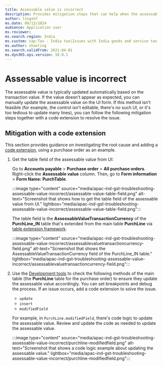 ```yaml
---
title: Assessable value is incorrect
description: Provides mitigation steps that can help when the assessable value is incorrect.
author: lingshf
ms.date: 09/13/2024
audience: Application user
ms.reviewer:
ms.search.region: India 
ms.custom: sap:Tax - India tax\Issues with India goods and service tax (IN GST)
ms.author: shaoling
ms.search.validFrom: 2021-04-01
ms.dyn365.ops.version: 10.0.1
---
```

# Assessable value is incorrect

The assessable value is typically updated automatically based on the transaction value. If the value doesn't appear as expected, you can manually update the assessable value on the UI form. If this method isn't feasible (for example, the control isn't editable, there's no such UI, or it's too tedious to update many lines), you can follow the following mitigation steps together with a code extension to resolve the issue.

## Mitigation with a code extension

This section provides guidance on investigating the root cause and adding a [code extension](/dynamics365/fin-ops-core/dev-itpro/extensibility/writing-extensible-code), using a purchase order as an example.

1. Get the table field of the assessable value from UI:

   Go to **Accounts payable** > **Purchase order** > **All purchase orders**. Right-click the **Assessable value** column. Then, go to **Form information** > **Form Name: PurchTable**.

   :::image type="content" source="media/apac-ind-gst-troubleshooting-assessable-value-incorrect/assessable-value-table-field.png" alt-text="Screenshot that shows how to get the table field of the assessable value from UI." lightbox="media/apac-ind-gst-troubleshooting-assessable-value-incorrect/assessable-value-table-field.png":::

   The table field is the **AssessableValueTransactionCurrency** of the **PurchLine_IN** table that's extended from the main table **PurchLine** via [table extension framework](https://daxonline.org/9-table-extension-framework.html).

   :::image type="content" source="media/apac-ind-gst-troubleshooting-assessable-value-incorrect/assessablevaluetransactioncurrency-field.png" alt-text="Screenshot that shows the AssessableValueTransactionCurrency field of the PurchLine_IN table." lightbox="media/apac-ind-gst-troubleshooting-assessable-value-incorrect/assessablevaluetransactioncurrency-field.png":::

2. Use the [Development tools](/dynamics365/fin-ops-core/dev-itpro/dev-tools/development-tools-overview) to check the following methods of the main table (the **PurchLine** table for the purchase order) to ensure they update the assessable value accordingly. You can set breakpoints and debug the process. If an issue occurs, add a code extension to solve the issue.

    - `update`
    - `insert`
    - `modifiedField`

    For example, in `PurchLine.modifiedField`, there's code logic to update the assessable value. Review and update the code as needed to update the assessable value.

    :::image type="content" source="media/apac-ind-gst-troubleshooting-assessable-value-incorrect/purchline-modifiedfield.png" alt-text="Screenshot that shows a code logic example about updating the assessable value." lightbox="media/apac-ind-gst-troubleshooting-assessable-value-incorrect/purchline-modifiedfield.png":::
